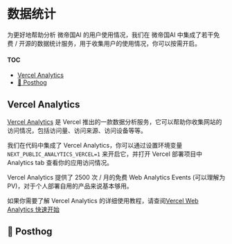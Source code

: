 # 数据统计

为更好地帮助分析 微帝国AI 的用户使用情况，我们在 微帝国AI 中集成了若干免费 / 开源的数据统计服务，用于收集用户的使用情况，你可以按需开启。

#### TOC

- [Vercel Analytics](#vercel-analytics)
- [🚧 Posthog](#-posthog)

## Vercel Analytics

[Vercel Analytics](https://vercel.com/analytics) 是 Vercel 推出的一款数据分析服务，它可以帮助你收集网站的访问情况，包括访问量、访问来源、访问设备等等。

我们在代码中集成了 Vercel Analytics，你可以通过设置环境变量 `NEXT_PUBLIC_ANALYTICS_VERCEL=1` 来开启它，并打开 Vercel 部署项目中 Analytics tab 查看你的应用访问情况。

Vercel Analytics 提供了 2500 次 / 月的免费 Web Analytics Events (可以理解为 PV)，对于个人部署自用的产品来说基本够用。

如果你需要了解 Vercel Analytics 的详细使用教程，请查阅[Vercel Web Analytics 快速开始](https://vercel.com/docs/analytics/quickstart)

## 🚧 Posthog
